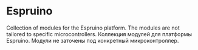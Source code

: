 # Espruino
Collection of modules for the Espruino platform. The modules are not tailored to specific microcontrollers.
Коллекция модулей для платформы Espruino. Модули не заточены под конкретный микроконтроллер.
